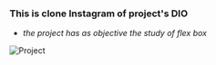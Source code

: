 ### This is clone Instagram of project's DIO

- _the project has as objective the study of flex box_

<img src="https://github.com/FabioSM02/DIO-Projects/blob/main/Instagram%20Clone/public/img/Screen.PNG" alt="Project"/>
